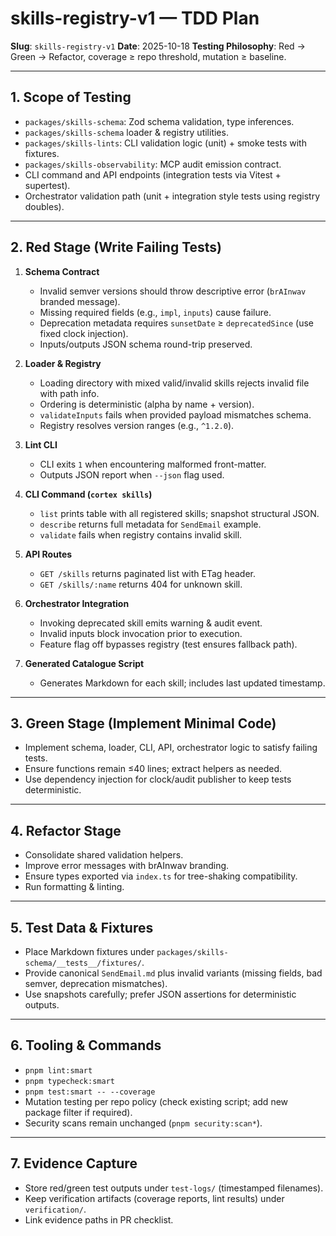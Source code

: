 # skills-registry-v1 — TDD Plan

**Slug**: `skills-registry-v1`
**Date**: 2025-10-18
**Testing Philosophy**: Red → Green → Refactor, coverage ≥ repo threshold, mutation ≥ baseline.

---

## 1. Scope of Testing

- `packages/skills-schema`: Zod schema validation, type inferences.
- `packages/skills-schema` loader & registry utilities.
- `packages/skills-lints`: CLI validation logic (unit) + smoke tests with fixtures.
- `packages/skills-observability`: MCP audit emission contract.
- CLI command and API endpoints (integration tests via Vitest + supertest).
- Orchestrator validation path (unit + integration style tests using registry doubles).

---

## 2. Red Stage (Write Failing Tests)

1. **Schema Contract**
   - Invalid semver versions should throw descriptive error (`brAInwav` branded message).
   - Missing required fields (e.g., `impl`, `inputs`) cause failure.
   - Deprecation metadata requires `sunsetDate` ≥ `deprecatedSince` (use fixed clock injection).
   - Inputs/outputs JSON schema round-trip preserved.

2. **Loader & Registry**
   - Loading directory with mixed valid/invalid skills rejects invalid file with path info.
   - Ordering is deterministic (alpha by name + version).
   - `validateInputs` fails when provided payload mismatches schema.
   - Registry resolves version ranges (e.g., `^1.2.0`).

3. **Lint CLI**
   - CLI exits `1` when encountering malformed front-matter.
   - Outputs JSON report when `--json` flag used.

4. **CLI Command (`cortex skills`)**
   - `list` prints table with all registered skills; snapshot structural JSON.
   - `describe` returns full metadata for `SendEmail` example.
   - `validate` fails when registry contains invalid skill.

5. **API Routes**
   - `GET /skills` returns paginated list with ETag header.
   - `GET /skills/:name` returns 404 for unknown skill.

6. **Orchestrator Integration**
   - Invoking deprecated skill emits warning & audit event.
   - Invalid inputs block invocation prior to execution.
   - Feature flag off bypasses registry (test ensures fallback path).

7. **Generated Catalogue Script**
   - Generates Markdown for each skill; includes last updated timestamp.

---

## 3. Green Stage (Implement Minimal Code)

- Implement schema, loader, CLI, API, orchestrator logic to satisfy failing tests.
- Ensure functions remain ≤40 lines; extract helpers as needed.
- Use dependency injection for clock/audit publisher to keep tests deterministic.

---

## 4. Refactor Stage

- Consolidate shared validation helpers.
- Improve error messages with brAInwav branding.
- Ensure types exported via `index.ts` for tree-shaking compatibility.
- Run formatting & linting.

---

## 5. Test Data & Fixtures

- Place Markdown fixtures under `packages/skills-schema/__tests__/fixtures/`.
- Provide canonical `SendEmail.md` plus invalid variants (missing fields, bad semver, deprecation mismatches).
- Use snapshots carefully; prefer JSON assertions for deterministic outputs.

---

## 6. Tooling & Commands

- `pnpm lint:smart`
- `pnpm typecheck:smart`
- `pnpm test:smart -- --coverage`
- Mutation testing per repo policy (check existing script; add new package filter if required).
- Security scans remain unchanged (`pnpm security:scan*`).

---

## 7. Evidence Capture

- Store red/green test outputs under `test-logs/` (timestamped filenames).
- Keep verification artifacts (coverage reports, lint results) under `verification/`.
- Link evidence paths in PR checklist.

